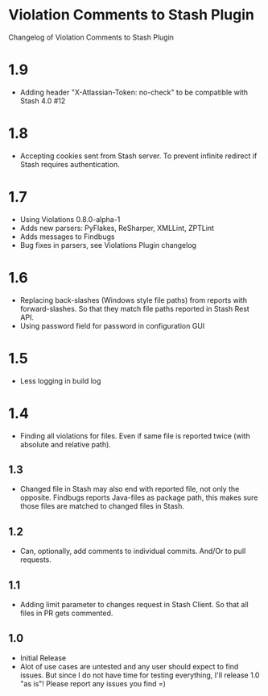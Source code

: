 # Violation Comments to Stash Plugin

Changelog of Violation Comments to Stash Plugin

# 1.9
* Adding header "X-Atlassian-Token: no-check" to be compatible with Stash 4.0 #12

# 1.8
* Accepting cookies sent from Stash server. To prevent infinite redirect if Stash requires authentication.

# 1.7
* Using Violations 0.8.0-alpha-1
 * Adds new parsers: PyFlakes, ReSharper, XMLLint, ZPTLint
 * Adds messages to Findbugs
 * Bug fixes in parsers, see Violations Plugin changelog
 
# 1.6
* Replacing back-slashes (Windows style file paths) from reports with forward-slashes. So that they match file paths reported in Stash Rest API.
* Using password field for password in configuration GUI

# 1.5
* Less logging in build log

# 1.4
* Finding all violations for files. Even if same file is reported twice (with absolute and relative path).

## 1.3
* Changed file in Stash may also end with reported file, not only the opposite. Findbugs reports Java-files as package path, this makes sure those files are matched to changed files in Stash.

## 1.2
* Can, optionally, add comments to individual commits. And/Or to pull requests.

## 1.1
* Adding limit parameter to changes request in Stash Client. So that all files in PR gets commented.

## 1.0
* Initial Release
 * Alot of use cases are untested and any user should expect to find issues. But since I do not have time for testing everything, I'll release 1.0 "as is"! Please report any issues you find =)
